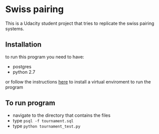 # Swiss pairing
This is a Udacity student project that tries to replicate the swiss pairing systems.

## Installation

to run this program you need to have:
- postgres
- python 2.7

     
or follow the instructions [here](https://www.udacity.com/wiki/ud197/install-vagrant) to install a virtual enviroment to run the program


## To run program 
- navigate to the directory that contains the files
- type `psql -f tournament.sql`
- type `python tournament_test.py`
